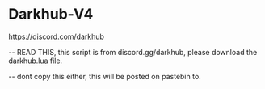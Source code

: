 # Darkhub-V4
https://discord.com/darkhub

-- READ THIS, this script is from discord.gg/darkhub, please download the darkhub.lua file.
 
-- dont copy this either, this will be posted on pastebin to.
